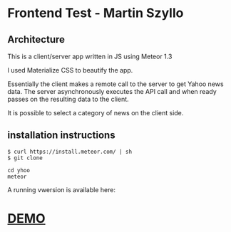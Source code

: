 # Frontend Test - Martin Szyllo

## Architecture

This is a client/server app written in JS using Meteor 1.3

I used Materialize CSS to beautify the app.

Essentially the client makes a remote call to the server to get Yahoo news data. The server asynchronously executes the API call and when ready passes on the resulting data to the client.

It is possible to select a category of news on the client side.

## installation instructions

```
$ curl https://install.meteor.com/ | sh
$ git clone 

cd yhoo
meteor 

```

A running vwersion is available here:

# [DEMO](http://50.112.148.15:3000/)
 

